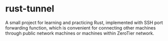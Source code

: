 # rust-tunnel
A small project for learning and practicing Rust, implemented with SSH port forwarding function, which is convenient for connecting other machines through public network machines or machines within ZeroTier network.

